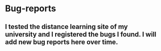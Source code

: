 # Bug-reports
<h2>I tested the distance learning site of my university and I registered the bugs I found. I will add new bug reports here over time.</h2>
